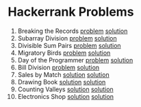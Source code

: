 # Hackerrank Problems

1. Breaking the Records [problem](https://www.hackerrank.com/challenges/breaking-best-and-worst-records/problem) [solution](./challenges/breaking-best-and-worst-records.hs)
2. Subarray Division [problem](https://www.hackerrank.com/challenges/the-birthday-bar/problem) [solution](./challenges/the-birthday-bar.hs)
3. Divisible Sum Pairs [problem](https://www.hackerrank.com/challenges/divisible-sum-pairs/problem) [solution](./challenges/divisible-sum-pairs.hs)
4. Migratory Birds [problem](https://www.hackerrank.com/challenges/migratory-birds/problem) [solution](./challenges/migratory-birds.hs)
5. Day of the Programmer [problem](https://www.hackerrank.com/challenges/day-of-the-programmer/problem) [solution](./challenges/day-of-the-programmer.hs)
6. Bill Division [problem](https://www.hackerrank.com/challenges/bon-appetit/problem) [solution](./challenges/bon-appetit.hs)
7. Sales by Match [solution](https://www.hackerrank.com/challenges/sock-merchant/problem) [solution](./challenges/sock-merchant.hs)
8. Drawing Book [solution](https://www.hackerrank.com/challenges/drawing-book/problem) [solution](./challenges/drawing-book.hs)
9. Counting Valleys [solution](https://www.hackerrank.com/challenges/counting-valleys/problem) [solution](./challenges/counting-valleys.hs)
10. Electronics Shop [solution](https://www.hackerrank.com/challenges/electronics-shop/problem) [solution](./challenges/electronics-shop.hs)